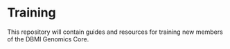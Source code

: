 # Training

This repository will contain guides and resources for training new members of the DBMI Genomics Core.  
